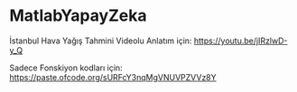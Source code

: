 # MatlabYapayZeka
İstanbul Hava Yağış Tahmini
Videolu Anlatım için: https://youtu.be/jIRzlwD-y_Q

Sadece Fonskiyon kodları için: https://paste.ofcode.org/sURFcY3nqMgVNUVPZVVz8Y
